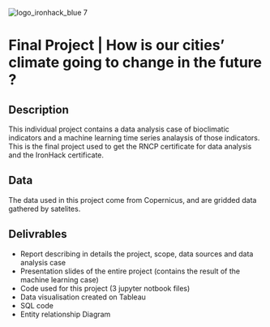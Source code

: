 
![logo_ironhack_blue 7](https://user-images.githubusercontent.com/23629340/40541063-a07a0a8a-601a-11e8-91b5-2f13e4e6b441.png)

# Final Project | How is our cities’ climate going to change in the future ?


## Description

This individual project contains a data analysis case of bioclimatic indicators and a machine learning time series analaysis of those indicators. 
This is the final project used to get the RNCP certificate for data analysis and the IronHack certificate. 

## Data

The data used in this project come from Copernicus, and are gridded data gathered by satelites. 

## Delivrables

- Report describing in details the project, scope, data sources and data analysis case
- Presentation slides of the entire project (contains the result of the machine learning case)
- Code used for this project (3 jupyter notbook files)
- Data visualisation created on Tableau
- SQL code
- Entity relationship Diagram 



